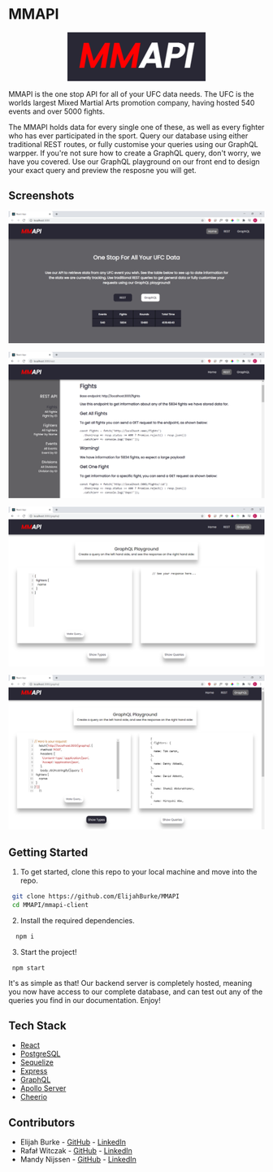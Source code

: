 # MMAPI

<p align="center">
  <img src="images/mmapi-logo.png" />
 </p>

MMAPI is the one stop API for all of your UFC data needs. The UFC is the worlds largest Mixed Martial Arts promotion company, having hosted 540 events and over 5000 fights.

The MMAPI holds data for every single one of these, as well as every fighter who has ever participated in the sport. Query our database using either traditional REST routes, or fully customise your queries using our GraphQL warpper. If you're not sure how to create a GraphQL query, don't worry, we have you covered. Use our GraphQL playground on our front end to design your exact query and preview the resposne you will get.


## Screenshots

<p align="center">
  <img src="images/screenshot-home.png" />
 </p>
            
<p align="center">
  <img src="images/screenshot-rest.png" />
</p>
            
<p align="center">
  <img src="images/screenshot-graphql-1.png" />
</p>
            
<p align="center">
  <img src="images/screenshot-graphql-2.png" />
</p>


## Getting Started

1. To get started, clone this repo to your local machine and move into the repo.

```bash
 git clone https://github.com/ElijahBurke/MMAPI
 cd MMAPI/mmapi-client
```
2. Install the required dependencies. 
```bash
  npm i
 ```
 3. Start the project!
 ```
  npm start
 ```

It's as simple as that! Our backend server is completely hosted, meaning you now have access to our complete database, and can test out any of the queries you find in our documentation. Enjoy!

## Tech Stack

* [React](https://reactjs.org/)
* [PostgreSQL](https://www.postgresql.org/)
* [Sequelize](https://sequelize.org/)
* [Express](https://expressjs.com/)
* [GraphQL](https://graphql.org/)
* [Apollo Server](https://www.apollographql.com/)
* [Cheerio](https://cheerio.js.org/)

## Contributors

* Elijah Burke - [GitHub](https://github.com/ElijahBurke) - [LinkedIn](https://www.linkedin.com/in/elijahburke/)
* Rafał Witczak  - [GitHub](https://github.com/rafwit) - [LinkedIn](https://www.linkedin.com/in/rafalwitczak/)
* Mandy Nijssen - [GitHub](https://github.com/manij89) - [LinkedIn](https://www.linkedin.com/in/mandy-nijssen-9784771bb/)

